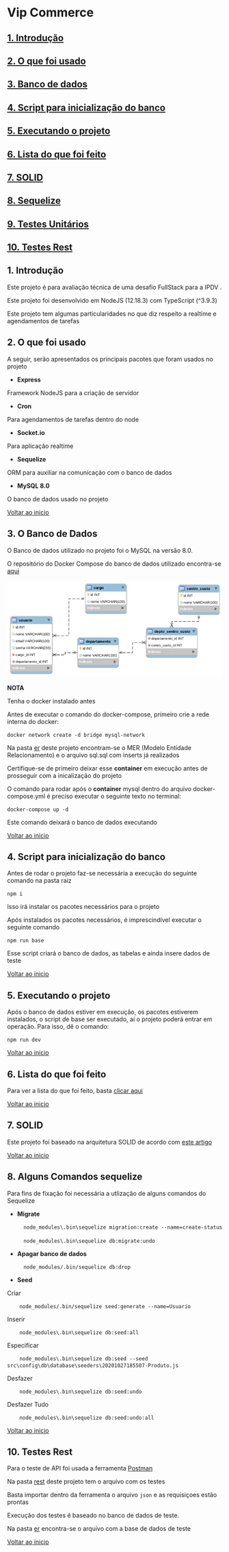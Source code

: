 # <a id="begin"> Vip Commerce

## [1. Introdução](#intro)
## [2. O que foi usado](#uso)
## [3. Banco de dados](#db)
## [4. Script para inicialização do banco](#antes)
## [5. Executando o projeto](#run)
## [6. Lista do que foi feito](#list)
## [7. SOLID](#solid)
## [8. Sequelize](#sequelize)
## [9. Testes Unitários](#test)
## [10. Testes Rest](#rest)


## <a id="intro">1. Introdução

Este projeto é para avaliação técnica de uma desafio FullStack para a IPDV .

Este projeto foi desenvolvido em NodeJS (12.18.3) com TypeScript (^3.9.3)

Este projeto tem algumas particularidades no que diz respeito a realtime e agendamentos de tarefas 

## <a id="uso"> 2. O que foi usado

A seguir, serão apresentados os principais pacotes que foram usados no projeto

* <b>Express</b>

Framework NodeJS para a criação de servidor 

* <b>Cron</b>

Para agendamentos de tarefas dentro do node

* <b>Socket.io</b>

Para aplicação realtime


* <b>Sequelize</b>

ORM para auxiliar na comunicação com o banco de dados

* <b>MySQL 8.0 </b>

O banco de dados usado no projeto

[Voltar ao inicio](#begin)

## <a id="db"> 3. O Banco de Dados

O Banco de dados utilizado no projeto foi o MySQL na versão 8.0.

O repositório do Docker Compose do banco de dados utilizado encontra-se [aqui](https://github.com/cbcarlos07/docker-mysql)

![alt text](https://github.com/cbcarlos07/desafio-ipdv/blob/master/backend/src/config/db/ddl/mer.png)

<b>NOTA</b>

Tenha o docker instalado antes

Antes de executar o comando do docker-compose, primeiro crie a rede interna do docker:

    docker network create -d bridge mysql-network

Na pasta [er](https://github.com/cbcarlos07/desafio-ipdv/tree/master/backend/src/config/db/ddl) deste projeto encontram-se o MER (Modelo Entidade Relacionamento) e o arquivo sql.sql com inserts já realizados

Certifique-se de primeiro deixar esse __container__ em execução antes de prosseguir com a inicalização do projeto

O comando para rodar após o __container__ mysql dentro do arquivo docker-compose.yml é preciso executar o seguinte texto no terminal:

    docker-compose up -d

Este comando deixará o banco de dados executando

[Voltar ao inicio](#begin)

## <a id="antes"> 4. Script para inicialização do banco

Antes de rodar o projeto faz-se necessária a execução do seguinte comando na pasta raiz

    npm i 

Isso irá instalar os pacotes necessários para o projeto

Após instalados os pacotes necessários, é imprescindível executar o seguinte comando

    npm run base

Esse script criará o banco de dados, as tabelas e ainda insere dados de teste

[Voltar ao inicio](#begin)

## <a id="run"> 5. Executando o projeto

Após o banco de dados estiver em execução, os pacotes estiverem instalados, o script de base ser executado, aí o projeto poderá entrar em operação. Para isso, dê o comando:

    npm run dev

[Voltar ao inicio](#begin)

## <a id="list"> 6. Lista do que foi feito

Para ver a lista do que foi feito, basta [clicar aqui](https://www.notion.so/IPDV-43703f958e5d49b6992be8b560bfaac4)

[Voltar ao inicio](#begin)

## <a id="solid"> 7. SOLID

Este projeto foi baseado na arquitetura SOLID de acordo com [este artigo](https://medium.com/@diomalta/como-organizar-e-estruturar-projetos-com-node-js-4845be004899)

[Voltar ao inicio](#begin)

## <a id="sequelize"> 8. Alguns Comandos sequelize
 
 Para fins de fixação foi necessária a utlização de alguns comandos do Sequelize

* <b>Migrate</b>

        node_modules\.bin\sequelize migration:create --name=create-status

        node_modules\.bin\sequelize db:migrate:undo

* <b>Apagar banco de dados</b>

        node_modules/.bin/sequelize db:drop

* <b>Seed</b>

Criar
        
        node_modules/.bin/sequelize seed:generate --name=Usuario

Inserir
        
        node_modules\.bin\sequelize db:seed:all

Especificar

        node_modules\.bin\sequelize db:seed --seed src\config\db\database\seeders\20201027185507-Produto.js

Desfazer
        
        node_modules\.bin\sequelize db:seed:undo

Desfazer Tudo
        
        node_modules\.bin\sequelize db:seed:undo:all

[Voltar ao inicio](#begin)


## <a id="rest"> 10. Testes Rest    

Para o teste de API foi usada a ferramenta [Postman](https://www.postman.com/)

Na pasta [rest](https://github.com/cbcarlos07/desafio-vipcommerce/tree/master/rest) deste projeto tem o arquivo com os testes

Basta importar dentro da ferramenta o arquivo `json` e as requisiçoes estão prontas

Execução dos testes é baseado no banco de dados de teste.

Na pasta [er](https://github.com/cbcarlos07/desafio-ipdv/tree/master/backend/src/config/db/ddl) encontra-se o arquivo com a base de dados de teste

[Voltar ao inicio](#begin)
